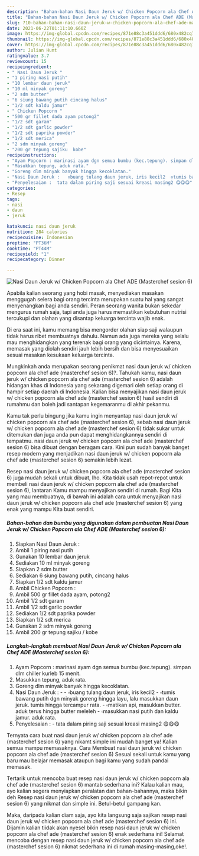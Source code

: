 ```yaml
---
description: "Bahan-bahan Nasi Daun Jeruk w/ Chicken Popcorn ala Chef ADE (Masterchef sesion 6) yang enak dan Mudah Dibuat"
title: "Bahan-bahan Nasi Daun Jeruk w/ Chicken Popcorn ala Chef ADE (Masterchef sesion 6) yang enak dan Mudah Dibuat"
slug: 710-bahan-bahan-nasi-daun-jeruk-w-chicken-popcorn-ala-chef-ade-masterchef-sesion-6-yang-enak-dan-mudah-dibuat
date: 2021-06-22T01:11:10.660Z
image: https://img-global.cpcdn.com/recipes/871e88c3a451ddd6/680x482cq70/nasi-daun-jeruk-w-chicken-popcorn-ala-chef-ade-masterchef-sesion-6-foto-resep-utama.jpg
thumbnail: https://img-global.cpcdn.com/recipes/871e88c3a451ddd6/680x482cq70/nasi-daun-jeruk-w-chicken-popcorn-ala-chef-ade-masterchef-sesion-6-foto-resep-utama.jpg
cover: https://img-global.cpcdn.com/recipes/871e88c3a451ddd6/680x482cq70/nasi-daun-jeruk-w-chicken-popcorn-ala-chef-ade-masterchef-sesion-6-foto-resep-utama.jpg
author: Julian Hunt
ratingvalue: 3.7
reviewcount: 15
recipeingredient:
- " Nasi Daun Jeruk "
- "1 piring nasi putih"
- "10 lembar daun jeruk"
- "10 ml minyak goreng"
- "2 sdm butter"
- "6 siung bawang putih cincang halus"
- "1/2 sdt kaldu jamur"
- " Chicken Popcorn "
- "500 gr fillet dada ayam potong2"
- "1/2 sdt garam"
- "1/2 sdt garlic powder"
- "1/2 sdt paprika powder"
- "1/2 sdt merica"
- "2 sdm minyak goreng"
- "200 gr tepung sajiku  kobe"
recipeinstructions:
- "Ayam Popcorn : marinasi ayam dgn semua bumbu (kec.tepung). simpan dlm chiller kurleb 15 menit."
- "Masukkan tepung, aduk rata."
- "Goreng dlm minyak banyak hingga kecoklatan."
- "Nasi Daun Jeruk :   ▫️buang tulang daun jeruk, iris kecil2  ▫️tumis bawang putih dgn minyak goreng hingga layu, lalu masukkan daun jeruk. tumis hingga tercampur rata.  ▫️matikan api, masukkan butter. aduk terus hingga butter meleleh ▫️masukkan nasi putih dan kaldu jamur. aduk rata."
- "Penyelesaian :  tata dalam piring saji sesuai kreasi masing2 😋😋😋"
categories:
- Resep
tags:
- nasi
- daun
- jeruk

katakunci: nasi daun jeruk 
nutrition: 284 calories
recipecuisine: Indonesian
preptime: "PT36M"
cooktime: "PT44M"
recipeyield: "1"
recipecategory: Dinner

---
```



![Nasi Daun Jeruk w/ Chicken Popcorn ala Chef ADE (Masterchef sesion 6)](https://img-global.cpcdn.com/recipes/871e88c3a451ddd6/680x482cq70/nasi-daun-jeruk-w-chicken-popcorn-ala-chef-ade-masterchef-sesion-6-foto-resep-utama.jpg)

Apabila kalian seorang yang hobi masak, menyediakan masakan menggugah selera bagi orang tercinta merupakan suatu hal yang sangat menyenangkan bagi anda sendiri. Peran seorang  wanita bukan sekedar mengurus rumah saja, tapi anda juga harus memastikan kebutuhan nutrisi tercukupi dan olahan yang disantap keluarga tercinta wajib enak.

Di era  saat ini, kamu memang bisa mengorder olahan siap saji walaupun tidak harus ribet membuatnya dahulu. Namun ada juga mereka yang selalu mau menghidangkan yang terenak bagi orang yang dicintainya. Karena, memasak yang diolah sendiri jauh lebih bersih dan bisa menyesuaikan sesuai masakan kesukaan keluarga tercinta. 



Mungkinkah anda merupakan seorang penikmat nasi daun jeruk w/ chicken popcorn ala chef ade (masterchef sesion 6)?. Tahukah kamu, nasi daun jeruk w/ chicken popcorn ala chef ade (masterchef sesion 6) adalah hidangan khas di Indonesia yang sekarang digemari oleh setiap orang di hampir setiap daerah di Indonesia. Kalian bisa menyajikan nasi daun jeruk w/ chicken popcorn ala chef ade (masterchef sesion 6) hasil sendiri di rumahmu dan boleh jadi santapan kegemaranmu di akhir pekanmu.

Kamu tak perlu bingung jika kamu ingin menyantap nasi daun jeruk w/ chicken popcorn ala chef ade (masterchef sesion 6), sebab nasi daun jeruk w/ chicken popcorn ala chef ade (masterchef sesion 6) tidak sukar untuk ditemukan dan juga anda pun dapat menghidangkannya sendiri di tempatmu. nasi daun jeruk w/ chicken popcorn ala chef ade (masterchef sesion 6) bisa dibuat dengan beragam cara. Kini pun sudah banyak banget resep modern yang menjadikan nasi daun jeruk w/ chicken popcorn ala chef ade (masterchef sesion 6) semakin lebih lezat.

Resep nasi daun jeruk w/ chicken popcorn ala chef ade (masterchef sesion 6) juga mudah sekali untuk dibuat, lho. Kita tidak usah repot-repot untuk membeli nasi daun jeruk w/ chicken popcorn ala chef ade (masterchef sesion 6), lantaran Kamu mampu menyajikan sendiri di rumah. Bagi Kita yang mau membuatnya, di bawah ini adalah cara untuk menyajikan nasi daun jeruk w/ chicken popcorn ala chef ade (masterchef sesion 6) yang enak yang mampu Kita buat sendiri.

<!--inarticleads1-->

##### Bahan-bahan dan bumbu yang digunakan dalam pembuatan Nasi Daun Jeruk w/ Chicken Popcorn ala Chef ADE (Masterchef sesion 6):

1. Siapkan  Nasi Daun Jeruk :
1. Ambil 1 piring nasi putih
1. Gunakan 10 lembar daun jeruk
1. Sediakan 10 ml minyak goreng
1. Siapkan 2 sdm butter
1. Sediakan 6 siung bawang putih, cincang halus
1. Siapkan 1/2 sdt kaldu jamur
1. Ambil  Chicken Popcorn :
1. Ambil 500 gr fillet dada ayam, potong2
1. Ambil 1/2 sdt garam
1. Ambil 1/2 sdt garlic powder
1. Sediakan 1/2 sdt paprika powder
1. Siapkan 1/2 sdt merica
1. Gunakan 2 sdm minyak goreng
1. Ambil 200 gr tepung sajiku / kobe




<!--inarticleads2-->

##### Langkah-langkah membuat Nasi Daun Jeruk w/ Chicken Popcorn ala Chef ADE (Masterchef sesion 6):

1. Ayam Popcorn : marinasi ayam dgn semua bumbu (kec.tepung). simpan dlm chiller kurleb 15 menit.
1. Masukkan tepung, aduk rata.
1. Goreng dlm minyak banyak hingga kecoklatan.
1. Nasi Daun Jeruk :  -  - ▫️buang tulang daun jeruk, iris kecil2  - ▫️tumis bawang putih dgn minyak goreng hingga layu, lalu masukkan daun jeruk. tumis hingga tercampur rata.  - ▫️matikan api, masukkan butter. aduk terus hingga butter meleleh - ▫️masukkan nasi putih dan kaldu jamur. aduk rata.
1. Penyelesaian :  - tata dalam piring saji sesuai kreasi masing2 😋😋😋




Ternyata cara buat nasi daun jeruk w/ chicken popcorn ala chef ade (masterchef sesion 6) yang nikamt simple ini mudah banget ya! Kalian semua mampu memasaknya. Cara Membuat nasi daun jeruk w/ chicken popcorn ala chef ade (masterchef sesion 6) Sesuai sekali untuk kamu yang baru mau belajar memasak ataupun bagi kamu yang sudah pandai memasak.

Tertarik untuk mencoba buat resep nasi daun jeruk w/ chicken popcorn ala chef ade (masterchef sesion 6) mantab sederhana ini? Kalau kalian mau, ayo kalian segera menyiapkan peralatan dan bahan-bahannya, maka bikin deh Resep nasi daun jeruk w/ chicken popcorn ala chef ade (masterchef sesion 6) yang nikmat dan simple ini. Betul-betul gampang kan. 

Maka, daripada kalian diam saja, ayo kita langsung saja sajikan resep nasi daun jeruk w/ chicken popcorn ala chef ade (masterchef sesion 6) ini. Dijamin kalian tiidak akan nyesel bikin resep nasi daun jeruk w/ chicken popcorn ala chef ade (masterchef sesion 6) enak sederhana ini! Selamat mencoba dengan resep nasi daun jeruk w/ chicken popcorn ala chef ade (masterchef sesion 6) nikmat sederhana ini di rumah masing-masing,oke!.

